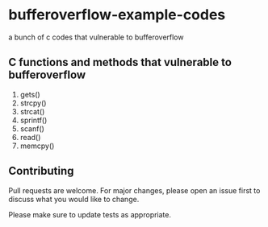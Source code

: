 # bufferoverflow-example-codes
a bunch of c codes that vulnerable to bufferoverflow

## C functions and methods that vulnerable to bufferoverflow
1. gets()
2. strcpy()
3. strcat()
4. sprintf()
5. scanf()
6. read()
7. memcpy()

## Contributing

Pull requests are welcome. For major changes, please open an issue first
to discuss what you would like to change.

Please make sure to update tests as appropriate.
